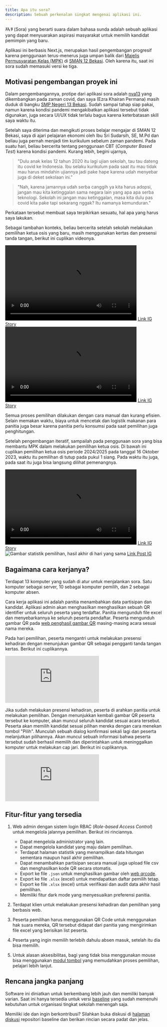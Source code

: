 ```yaml
---
title: Apa itu sora?
description: Sebuah perkenalan singkat mengenai aplikasi ini.
---
```


ᮞᮧᮛ (Sora) yang berarti suara dalam bahasa sunda adalah sebuah aplikasi yang dapat menyuarakan aspirasi masyarakat untuk memilih kandidat pemimpin yang baru.

Aplikasi ini berbasis Next.js, merupakan hasil pengembangan progresif karena penggunaan terus-menerus juga umpan balik dari [Majelis Permusyaratan Kelas (MPK)](https://www.instagram.com/mpksman12bekasi) di [SMAN 12 Bekasi](https://www.sman12-bekasi.sch.id/). Oleh karena itu, saat ini sora sudah memasuki versi ke tiga.

## Motivasi pengembangan proyek ini

Dalam pengembangannya, protipe dari aplikasi sora adalah [nva13](https://github.com/sekilas13/nva13) yang dikembangkan pada zaman covid, dan saya (Ezra Khairan Permana) masih duduk di bangku [SMP Negeri 13 Bekasi](https://smpn13kotabekasi.sch.id/). Sudah sampai tahap siap pakai, namun karena kondisi pandemi mengakibatkan aplikasi tersebut tidak digunakan, juga secara UI/UX tidak terlalu bagus karena keterbatasan skill saya waktu itu.

Setelah saya diterima dan mengikuti proses belajar mengajar di SMAN 12 Bekasi, saya di ajari pelajaran ekonomi oleh Ibu Sri Sudarsih, SE, M.Pd dan beliau juga pernah menjadi tim kurikulum sebelum zaman pandemi. Pada suatu hari, beliau bercerita tentang penggunaan CBT (_Computer Based Test_) karena kondisi pandemi. Kurang lebih, begini ujarnya,

> "Dulu anak kelas 12 tahun 2020 itu lagi ujian sekolah, tau tau dateng itu covid ke Indonesia. Ibu selaku kurikulum pada saat itu mau tidak mau harus mindahin ujiannya jadi pake hape karena udah menyebar juga di deket sekolaan ini."

> "Nah, karena jamannya udah serba canggih ya kita harus adopsi, jangan mau kita ketinggalan sama negara lain yang apa apa serba teknologi. Sekolah ini jangan mau ketinggalan, masa kita dulu pas covid kita pake tapi sekarang nggak? Itu namanya kemunduran."

Perkataan tersebut membuat saya terpikirkan sesuatu, hal apa yang harus saya lakukan.

Sebagai tambahan konteks, beliau bercerita setelah sekolah melakukan pemilihan ketua osis yang baru, masih menggunakan kertas dan presensi tanda tangan, berikut ini cuplikan videonya.

<div className="space-y-10">
   <div class="flex flex-col justify-center items-center gap-2">
      <video width="420" height="240" controls>
         <source src="/assets/perkenalan/pencoblosan-2022.mp4" type="video/mp4">
      </video>
      <a class="text-xs text-inherit" target="_blank" href="https://www.instagram.com/stories/highlights/17913986090366902/">Link IG Story</a>
   </div>

   <div class="flex flex-col justify-center items-center gap-2">
      <video width="420" height="240" controls>
         <source src="/assets/perkenalan/penghitungan-2022.mp4" type="video/mp4">
      </video>
      <a class="text-xs text-inherit" target="_blank" href="https://www.instagram.com/stories/highlights/17913986090366902/">Link IG Story</a>
   </div>
</div>

Semua proses pemilihan dilakukan dengan cara manual dan kurang efisien. Selain memakan waktu, biaya untuk mencetak dan logistik makanan para panitia juga besar karena panitia perlu konsumsi pada saat pemilihan juga penghitungan.

Setelah pengembangan iteratif, sampailah pada penggunaan sora yang bisa membantu MPK dalam melakukan pemilihan ketua osis. Di bawah ini cuplikan pemilihan ketua osis periode 2024/2025 pada tanggal 16 Oktober 2023, waktu itu pemilihan di tutup pada pukul 1 siang. Pada waktu itu juga, pada saat itu juga bisa langsung dilihat pemenangnya.

<div className="space-y-10">
   <div class="flex flex-col justify-center items-center gap-2">
      <video width="420" height="240" controls>
         <source src="/assets/perkenalan/pencoblosan-2024.mp4" type="video/mp4">
      </video>
      <a class="text-xs text-inherit" target="_blank" href="https://www.instagram.com/stories/highlights/17899451963891635/">Link IG Story</a>
   </div>

   <div class="flex flex-col justify-center items-center gap-2">
<img src="/assets/perkenalan/hasil-di-hari-sama.png" alt="Gambar statistik pemilihan, hasil akhir di hari yang sama" />
<a class="text-xs text-inherit text-center" target="_blank" href="https://www.instagram.com/p/CyscHhbyRLP/?img_index=2">Link Post IG</a>
   </div>
</div>

## Bagaimana cara kerjanya?

Terdapat 13 komputer yang sudah di atur untuk menjalankan sora. Satu komputer sebagai server, 10 sebagai komputer pemilih, dan 2 sebagai komputer absen.

Cara kerja aplikasi ini adalah panitia menambahkan data partisipan dan kandidat. Aplikasi admin akan menghasilkan menghasilkan sebuah QR identifier untuk seluruh peserta yang terdaftar. Panitia mengunduh file excel dan menyebarkannya ke seluruh peserta pendaftar. Peserta mengunduh gambar QR pada [web penghasil gambar QR](https://github.com/sora-vp/qrcode-web) masing-masing acara sesuai nama mereka.

Pada hari pemilihan, peserta mengantri untuk melakukan presensi kehadiran dengan menunjukan gambar QR sebagai pengganti tanda tangan kertas. Berikut ini cuplikannya.

<div class="flex justify-center h-[33.5rem]">
<iframe class="w-full" src="https://www.youtube.com/embed/mLrBgKxFMhQ?si=RJZrDSwsRQ94KX_c&amp;clip=UgkxeH5VNIsdbyNO2eftBAst9L1VqzDFgJE7&amp;clipt=EPz1ERjiqRI" title="YouTube video player" frameborder="0" allow="accelerometer; autoplay; clipboard-write; encrypted-media; gyroscope; picture-in-picture; web-share" referrerpolicy="strict-origin-when-cross-origin" allowfullscreen></iframe>
</div>

Jika sudah melakukan presensi kehadiran, peserta di arahkan panitia untuk melakukan pemilihan. Dengan menunjukkan kembali gambar QR peserta tersebut ke komputer, akan muncul seluruh kandidat sesuai acara tersebut. Peserta akan memilih kandidat sesuai pilihan mereka dengan cara menekan tombol "Pilih". Munculah sebuah dialog konfirmasi sekali lagi dan peserta melanjutkan pilihannya. Akan muncul sebuah informasi bahwa peserta tersebut sudah berhasil memilih dan diperintahkan untuk meninggalkan komputer untuk melakukan cap jari. Berikut ini cuplikannya.

<div class="flex justify-center h-[33.5rem]">
<iframe
src="https://www.youtube.com/embed/qo7I6zHkh4M"
title="YouTube video player"
frameborder="0"
allow="accelerometer; autoplay; clipboard-write; encrypted-media; gyroscope; picture-in-picture; web-share"
allowfullscreen></iframe>
</div>

## Fitur-fitur yang tersedia

1. Web admin dengan sistem login RBAC (_Role-based Access Control_) untuk mengelola jalannya pemilihan. Berikut ini rinciannya.

   - Dapat mengelola administrator yang lain.
   - Dapat mengelola kandidat yang maju dalam pemilihan.
   - Terdapat halaman statistik yang menampilkan data hitungan sementara maupun hasil akhir pemilihan.
   - Dapat menambahkan partisipan secara manual juga upload file csv dan menghasilkan kode QR secara otomatis.
   - Export ke file `.json` untuk menghasilkan gambar oleh [web qrcode](https://github.com/sora-vp/qrcode-web).
   - Export ke file `.xlsx` (excel) untuk mendapatkan daftar pemilih tetap.
   - Export ke file `.xlsx` (excel) untuk verifikasi dan audit data akhir hasil pemilihan.
   - Memiliki fitur dark mode yang menyesuaikan preferensi panitia.

2. Terdapat klien untuk melakukan presensi kehadiran dan pemilihan yang berbasis web.
3. Peserta pemilihan harus menggunakan QR Code untuk menggunakan hak suara mereka, QR tersebut didapat dari panitia yang mengirimkan file excel yang berisikan list peserta.
4. Peserta yang ingin memilih terlebih dahulu absen masuk, setelah itu dia bisa memilih.
5. Untuk alasan aksesibilitas, bagi yang tidak bisa menggunakan mouse bisa menggunakan [modul tombol](https://github.com/sora-vp/button-module) yang memudahkan proses pemilihan, pelajari lebih lanjut.

## Rencana jangka panjang

Software ini diniatkan untuk berkembang lebih jauh dan memiliki banyak varian. Saat ini hanya tersedia untuk versi [baseline](https://github.com/sora-vp/baseline) yang sudah memenuhi kebutuhan untuk organisasi tingkat sekolah menengah saja.

Memiliki ide dan ingin berkontribusi? Silahkan buka diskusi di [halaman diskusi](https://github.com/orgs/sora-vp/discussions/new?category=ideas) repositori baseline dan berikan rincian secara padat dan jelas.

